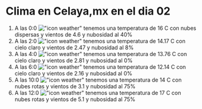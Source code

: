 # Clima en Celaya,mx en el dia 02

1. A las 0:0 !["icon weather"](http://openweathermap.org/img/w/03n.png) tenemos una temperatura de 16 C con nubes dispersas y  vientos de 4.6 y nubosidad al 40%
1. A las 2:0 !["icon weather"](http://openweathermap.org/img/w/02n.png) tenemos una temperatura de 14.17 C con cielo claro y  vientos de 2.47 y nubosidad al 8%
1. A las 4:0 !["icon weather"](http://openweathermap.org/img/w/01n.png) tenemos una temperatura de 13.76 C con cielo claro y  vientos de 2.81 y nubosidad al 0%
1. A las 6:0 !["icon weather"](http://openweathermap.org/img/w/01n.png) tenemos una temperatura de 12.14 C con cielo claro y  vientos de 2.16 y nubosidad al 0%
1. A las 10:0 !["icon weather"](http://openweathermap.org/img/w/04d.png) tenemos una temperatura de 14 C con nubes rotas y  vientos de 3.1 y nubosidad al 75%
1. A las 12:0 !["icon weather"](http://openweathermap.org/img/w/04d.png) tenemos una temperatura de 17 C con nubes rotas y  vientos de 5.1 y nubosidad al 75%
